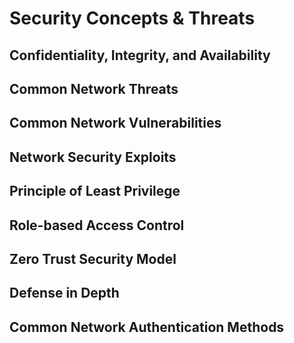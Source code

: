 # Security Concepts & Threats

## Confidentiality, Integrity, and Availability





## Common Network Threats





## Common Network Vulnerabilities







## Network Security Exploits







## Principle of Least Privilege





## Role-based Access Control



## Zero Trust Security Model





## Defense in Depth





## Common Network Authentication Methods

















